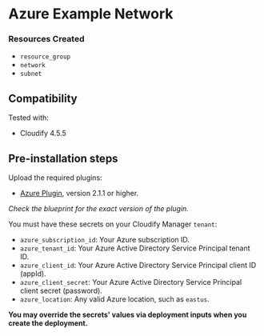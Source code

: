 # Azure Example Network

### Resources Created

  * `resource_group`
  * `network`
  * `subnet`


## Compatibility

Tested with:
  * Cloudify 4.5.5


## Pre-installation steps

Upload the required plugins:

  * [Azure Plugin](https://github.com/cloudify-cosmo/cloudify-azure-plugin/releases), version 2.1.1 or higher.

_Check the blueprint for the exact version of the plugin._

You must have these secrets on your Cloudify Manager `tenant`:

  * `azure_subscription_id`: Your Azure subscription ID.
  * `azure_tenant_id`: Your Azure Active Directory Service Principal tenant ID.
  * `azure_client_id`: Your Azure Active Directory Service Principal client ID (appId).
  * `azure_client_secret`: Your Azure Active Directory Service Principal client secret (password).
  * `azure_location`: Any valid Azure location, such as `eastus`.

**You may override the secrets' values via deployment inputs when you create the deployment.**
